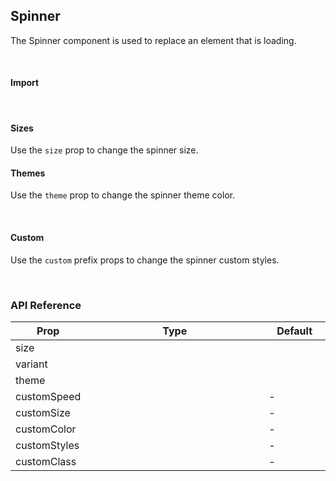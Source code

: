## Spinner

The Spinner component is used to replace an element that is loading.

<div>
<LeSourceButton url="https://github.com/hiimlex/leux/tree/main/src/components/Spinner"></LeSourceButton>
</div>

<br />

#### Import

<div>
<SpinnerImportPreview>
</SpinnerImportPreview>
</div>

<br />

#### Sizes

Use the `size` prop to change the spinner size.

<div>
<SpinnerSizePreview>
<SpinnerSizePreview>
</div>

#### Themes

Use the `theme` prop to change the spinner theme color.

<div>
<SpinnerThemePreview>
</SpinnerThemePreview>
</div>

<br />

#### Custom

Use the `custom` prefix props to change the spinner custom styles.

<div>
<SpinnerCustomPreview>
</SpinnerCustomPreview>
</div>

<br />

### API Reference

<div>
<table>
<thead>
<tr>
<th width="20%">Prop</td>
<th width="60%">Type</td>
<th width="20%">Default</td>
</tr>
</thead>
<tbody>
<tr>
<td>size</td>
<td><LeHighlighter language="tsx" code="'small'|'medium'|'large'" style="soft" copy="off"></LeHighlighter></td>
<td><LeHighlighter language="tsx" code="'medium'" style="soft" copy="off"></LeHighlighter></td>
</tr>
<tr>
<td>variant</td>
<td><LeHighlighter language="tsx" code="'circle'" style="soft" copy="off"></LeHighlighter></td>
<td><LeHighlighter language="tsx" code="'circle'" style="soft" copy="off"></LeHighlighter></td>
</tr>
<tr>
<td>theme</td>
<td><LeHighlighter language="tsx" code="'primary' | 'secondary' | 'success' | 'danger' | 'warning' | 'default'" style="soft" copy="off"></LeHighlighter></td>
<td><LeHighlighter language="tsx" code="'primary'" style="soft" copy="off"></LeHighlighter></td>
</tr>
<tr>
<td>customSpeed</td>
<td><LeHighlighter language="tsx" code="React.CSSProperties['animationDelay']" style="soft" copy="off"></LeHighlighter></td>
<td>-</td>
</tr>
<tr>
<td>customSize</td>
<td><LeHighlighter language="tsx" code="React.CSSProperties['width']" style="soft" copy="off"></LeHighlighter></td>
<td>-</td>
</tr>
<tr>
<td>customColor</td>
<td><LeHighlighter language="tsx" code="React.CSSProperties['borderColor']" style="soft" copy="off"></LeHighlighter></td>
<td>-</td>
</tr>
<tr>
<td>customStyles</td>
<td><LeHighlighter language="tsx" code="React.CSSProperties" style="soft" copy="off"></LeHighlighter></td>
<td>-</td>
</tr>
<tr>
<td>customClass</td>
<td><LeHighlighter language="tsx" code="string" style="soft" copy="off"></LeHighlighter></td>
<td>-</td>
</tr>
</tbody>
</table>
</div>

<br />

